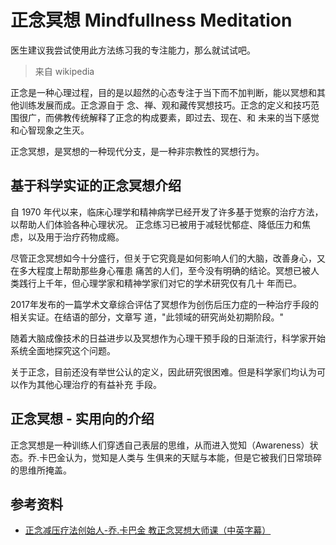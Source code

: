# 正念冥想 Mindfullness Meditation

医生建议我尝试使用此方法练习我的专注能力，那么就试试吧。

> 来自 wikipedia

正念是一种心理过程，目的是以超然的心态专注于当下而不加判断，能以冥想和其他训练发展而成。正念源自于
念、禅、观和藏传冥想技巧。正念的定义和技巧范围很广，而佛教传统解释了正念的构成要素，即过去、现在、和
未来的当下感觉和心智现象之生灭。

正念冥想，是冥想的一种现代分支，是一种非宗教性的冥想行为。

## 基于科学实证的正念冥想介绍

自 1970 年代以来，临床心理学和精神病学已经开发了许多基于觉察的治疗方法，以帮助人们体验各种心理状况。
正念练习已被用于减轻忧郁症、降低压力和焦虑，以及用于治疗药物成瘾。

尽管正念冥想如今十分盛行，但关于它究竟是如何影响人们的大脑，改善身心，又在多大程度上帮助那些身心罹患
痛苦的人们，至今没有明确的结论。冥想已被人类践行上千年，但心理学家和精神学家们对它的学术研究仅有几十
年而已。

2017年发布的一篇学术文章综合评估了冥想作为创伤后压力症的一种治疗手段的相关实证。在结语的部分，文章写
道，"此领域的研究尚处初期阶段。"

随着大脑成像技术的日益进步以及冥想作为心理干预手段的日渐流行，科学家开始系统全面地探究这个问题。

关于正念，目前还没有举世公认的定义，因此研究很困难。但是科学家们均认为可以作为其他心理治疗的有益补充
手段。

## 正念冥想 - 实用向的介绍

正念冥想是一种训练人们穿透自己表层的思维，从而进入觉知（Awareness）状态。乔.卡巴金认为，觉知是人类与
生俱来的天赋与本能，但是它被我们日常琐碎的思维所掩盖。

## 参考资料

- [正念减压疗法创始人-乔.卡巴金 教正念冥想大师课（中英字幕）](https://www.bilibili.com/video/BV19y4y1V7RU)

